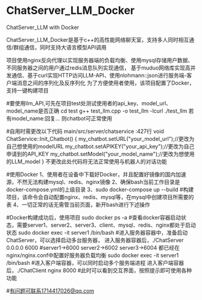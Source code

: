 # ChatServer_LLM_Docker
ChatServer_LLM with Docker

ChatServer_LLM_Docker是基于c++的高性能网络聊天室，支持多人同时相互通信/群组通信，同时支持大语言模型API调用

项目使用nginx反向代理以实现服务器端的负载均衡、使用mysql存储用户数据、不同服务器之间的用户通过redis消息队列实现通信，
基于muduo网络库实现高并发通信、基于curl实现HTTP访问LLM-API、使用nlohmann::json进行服务端-客户端消息之间的序列化及反序列化
为了方便使用者使用，该项目配置了Docker，支持一键构建项目

#要使用llm_API,可先在项目test处测试使用者的api_key、model_url、model_name是否正确
cd test
g++ test_llm.cpp -o test_llm -lcurl
./test_llm
若有model_name:回复... 
则chatbot可正常使用

#自用时需更改以下代码
main/src/server/chatservice :427行
void ChatService::Init_Chatbot()
{
    my_chatbot.setURL("your_model_url");//更改为自己想使用的modelURL
    my_chatbot.setAPIKEY("your_api_key");//更改为自己申请到的API_KEY
    my_chatbot.setModel("your_model_name");//更改为想使用的LLM_model
}
不更改此处代码将无法正常使用与机器人的对话功能

#使用Docker
1、使用者在设备中下载好Docker，并且配置好镜像的国内加速源，不然无法构建mysql、redis、nginx镜像
2、确保bash当前工作目录是docker-compose.yml的上级目录
3、sudo docker-compose up --build   #构建项目，该命令会自动配置nginx、redis、mysql等，在mysql中创建项目所需要的表
4、一切正常的话无需管当前页面，新开bash进行下述操作

#Docker构建成功后，使用项目
sudo docker ps -a    #查看docker容器启动状态，需要server1、server2、server3、client、mysql、redis、nginx都处于启动状态
sudo docker exec -it server1 /bin/bash    #进入服务器容器中，准备启动ChatServer，可以选择启动多台服务器，
进入服务器容器后，./ChatServer 0.0.0.0 6000    #server1->6000    server2->6002    server3->6004    都已经在nginx/nginx.conf中配置好服务器负载均衡
sudo docker exec -it server1 /bin/bash    #进入客户端容器，可以同时启动多个服务端进程
进入客户端容器后，./ChatClient nginx 8000    #此时可以看到交互界面，按照提示即可使用各种功能

#有问题可联系1714417026@qq.com


